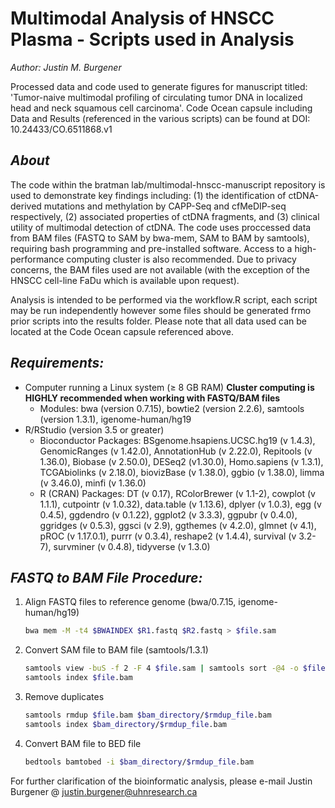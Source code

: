 # Multimodal Analysis of HNSCC Plasma - Scripts used in Analysis
*Author: Justin M. Burgener*

Processed data and code used to generate figures for manuscript titled: 'Tumor-naive multimodal profiling of circulating tumor DNA in localized head and neck squamous cell carcinoma'. Code Ocean capsule including Data and Results (referenced in the various scripts) can be found at DOI: 10.24433/CO.6511868.v1

## *About*

The code within the bratman lab/multimodal-hnscc-manuscript repository is used to demonstrate key findings including: (1) the identification of ctDNA-derived mutations and methylation by CAPP-Seq and cfMeDIP-seq respectively, (2) associated properties of ctDNA fragments, and (3) clinical utility of multimodal detection of ctDNA. The code uses proccessed data from BAM files (FASTQ to SAM by bwa-mem, SAM to BAM by samtools), requiring bash programming and pre-installed software. Access to a high-performance computing cluster is also recommended. Due to privacy concerns, the BAM files used are not available (with the exception of the HNSCC cell-line FaDu which is available upon request).

Analysis is intended to be performed via the workflow.R script, each script may be run independently however some files should be generated frmo prior scripts into the results folder. Please note that all data used can be located at the Code Ocean capsule referenced above.

## *Requirements:*
  * Computer running a Linux system (≥ 8 GB RAM) **Cluster computing is HIGHLY recommended when working with FASTQ/BAM files**
    * Modules: bwa (version 0.7.15), bowtie2 (version 2.2.6), samtools (version 1.3.1), igenome-human/hg19
  * R/RStudio (version 3.5 or greater)
    * Bioconductor Packages: BSgenome.hsapiens.UCSC.hg19 (v 1.4.3), GenomicRanges (v 1.42.0), AnnotationHub (v 2.22.0), Repitools (v 1.36.0), Biobase (v 2.50.0), DESeq2 (v1.30.0), Homo.sapiens (v 1.3.1), TCGAbiolinks (v 2.18.0), biovizBase (v 1.38.0), ggbio (v 1.38.0), limma (v 3.46.0), minfi (v 1.36.0)
    * R (CRAN) Packages: DT (v 0.17), RColorBrewer (v 1.1-2), cowplot (v 1.1.1), cutpointr (v 1.0.32), data.table (v 1.13.6), dplyer (v 1.0.3), egg (v 0.4.5), ggdendro (v 0.1.22), ggplot2 (v 3.3.3), ggpubr (v 0.4.0), ggridges (v 0.5.3), ggsci (v 2.9), ggthemes (v 4.2.0), glmnet (v 4.1), pROC (v 1.17.0.1), purrr (v 0.3.4), reshape2 (v 1.4.4), survival (v 3.2-7), survminer (v 0.4.8), tidyverse (v 1.3.0)
    
## *FASTQ to BAM File Procedure:*

  1. Align FASTQ files to reference genome (bwa/0.7.15, igenome-human/hg19)
     ```bash
     bwa mem -M -t4 $BWAINDEX $R1.fastq $R2.fastq > $file.sam
     ```
  2. Convert SAM file to BAM file (samtools/1.3.1)
     ```bash 
     samtools view -buS -f 2 -F 4 $file.sam | samtools sort -@4 -o $file.bam
     samtools index $file.bam
     ```
  3. Remove duplicates
     ```bash
     samtools rmdup $file.bam $bam_directory/$rmdup_file.bam
     samtools index $bam_directory/$rmdup_file.bam
     ```
  4. Convert BAM file to BED file
     ```bash
     bedtools bamtobed -i $bam_directory/$rmdup_file.bam
     ```
     
For further clarification of the bioinformatic analysis, please e-mail Justin Burgener @ justin.burgener@uhnresearch.ca
